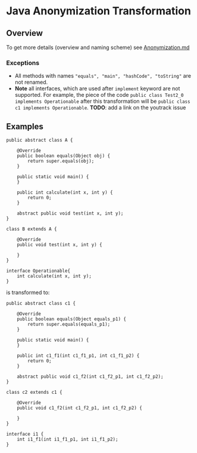 # Java Anonymization Transformation

## Overview

To get more details (overview and naming scheme) see [Anonymization.md](Anonymization.md)
  
### Exceptions

- All methods with names `"equals", "main", "hashCode", "toString"`
  are not renamed. 
- **Note** all interfaces, which are used after `implement` keyword are not supported. 
For example, the piece of the code `public class Test2_0 implements Operationable` after this transformation
will be `public class c1 implements Operationable`.
**TODO**: add a link on the youtrack issue

## Examples
```
public abstract class A {

    @Override
    public boolean equals(Object obj) {
        return super.equals(obj);
    }

    public static void main() {
    }

    public int calculate(int x, int y) {
        return 0;
    }

    abstract public void test(int x, int y);
}

class B extends A {

    @Override
    public void test(int x, int y) {

    }
}

interface Operationable{
    int calculate(int x, int y);
}
```
is transformed to:
```
public abstract class c1 {

    @Override
    public boolean equals(Object equals_p1) {
        return super.equals(equals_p1);
    }

    public static void main() {
    }

    public int c1_f1(int c1_f1_p1, int c1_f1_p2) {
        return 0;
    }

    abstract public void c1_f2(int c1_f2_p1, int c1_f2_p2);
}

class c2 extends c1 {

    @Override
    public void c1_f2(int c1_f2_p1, int c1_f2_p2) {

    }
}

interface i1 {
    int i1_f1(int i1_f1_p1, int i1_f1_p2);
}
```
